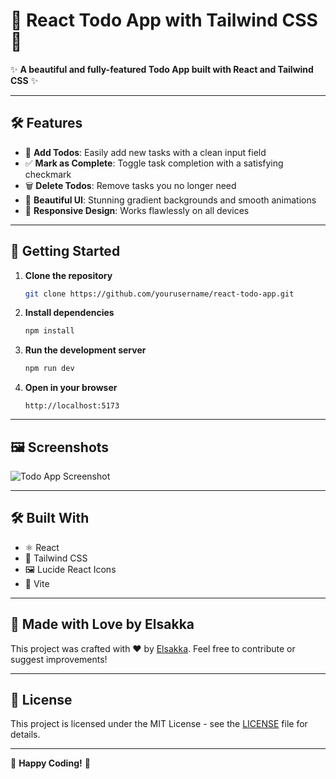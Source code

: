 # 🚀 React Todo App with Tailwind CSS 🌈

✨ **A beautiful and fully-featured Todo App built with React and Tailwind CSS** ✨

---

## 🛠️ Features

- 📝 **Add Todos**: Easily add new tasks with a clean input field
- ✅ **Mark as Complete**: Toggle task completion with a satisfying checkmark
- 🗑️ **Delete Todos**: Remove tasks you no longer need
- 🎨 **Beautiful UI**: Stunning gradient backgrounds and smooth animations
- 📱 **Responsive Design**: Works flawlessly on all devices

---

## 🎉 Getting Started

1. **Clone the repository**
   ```bash
   git clone https://github.com/yourusername/react-todo-app.git
   ```

2. **Install dependencies**
   ```bash
   npm install
   ```

3. **Run the development server**
   ```bash
   npm run dev
   ```

4. **Open in your browser**
   ```
   http://localhost:5173
   ```

---

## 🖼️ Screenshots

![Todo App Screenshot](https://images.unsplash.com/photo-1517694712202-14dd9538aa97?ixlib=rb-4.0.3&ixid=M3wxMjA3fDB8MHxwaG90by1wYWdlfHx8fGVufDB8fHx8fA%3D%3D&auto=format&fit=crop&w=1470&q=80)

---

## 🛠️ Built With

- ⚛️ React
- 🎨 Tailwind CSS
- 🖼️ Lucide React Icons
- 💖 Vite

---

## 💌 Made with Love by Elsakka

This project was crafted with ❤️ by [Elsakka](https://github.com/elsakka). Feel free to contribute or suggest improvements!

---

## 📜 License

This project is licensed under the MIT License - see the [LICENSE](LICENSE) file for details.

---

🌟 **Happy Coding!** 🌟
